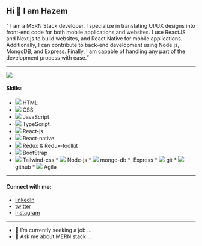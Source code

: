 ## Hi 👋 I am Hazem
" I am a MERN Stack developer. I specialize in translating UI/UX designs into front-end code for both mobile applications and websites. I use ReactJS and Next.js to build websites, and React Native for mobile applications. Additionally, I can contribute to back-end development using Node.js, MongoDB, and Express. Finally, I am capable of handling any part of the development process with ease.”

---
 ![](https://wallpapercave.com/wp/wp8725091.jpg)
 #### Skills:
 * ![](https://res.cloudinary.com/dkhu7rt8n/image/upload/v1718901432/skills/html-5_5968267_vklibv.png) HTML
 * ![](https://res.cloudinary.com/dkhu7rt8n/image/upload/v1718901891/skills/css-3_5968242_gver9q.png) CSS 
 * ![](https://res.cloudinary.com/dkhu7rt8n/image/upload/v1718901852/skills/js_5968292_z8afnr.png) JavaScript 
 * ![](https://res.cloudinary.com/dkhu7rt8n/image/upload/v1718901836/skills/typescript_5968381_umeebc.png) TypeScript 
 * ![](https://res.cloudinary.com/dkhu7rt8n/image/upload/v1718901835/skills/physics_753244_vwsqwp.png) React-js 
 * ![](https://res.cloudinary.com/dkhu7rt8n/image/upload/v1718901835/skills/physics_753244_vwsqwp.png) React-native 
 * ![](https://res.cloudinary.com/dkhu7rt8n/image/upload/v1718904224/skills/9118217_redux_fill_icon_mm9lwp.png) Redux & Redux-toolkit
 * ![](https://res.cloudinary.com/dkhu7rt8n/image/upload/v1718903566/skills/bootstrap_5968672_cbowtv.png) BootStrap
 * ![](https://res.cloudinary.com/dkhu7rt8n/image/upload/v1718904134/skills/9055799_bxl_tailwind_css_icon_2_nmdkam.png) Tailwind-css * ![](https://res.cloudinary.com/dkhu7rt8n/image/upload/v1718901834/skills/node-js_5968322_o0xjho.png) Node-js * ![](https://res.cloudinary.com/dkhu7rt8n/image/upload/v1718901835/skills/database-storage_5732827_bjoowh.png) mongo-db * ![]() Express * ![](https://res.cloudinary.com/dkhu7rt8n/image/upload/v1718902434/skills/git_4494740_i34m9o.png) git * ![](https://res.cloudinary.com/dkhu7rt8n/image/upload/v1718902434/skills/github_3291667_bkhdhu.png) github * ![](https://res.cloudinary.com/dkhu7rt8n/image/upload/v1718902434/skills/agile_5931548_i0gjrx.png) Agile 
---
#### Connect with me:
* [linkedIn](https://www.linkedin.com/in/hazem-alsaqaan-53b498174/)
* [twitter](https://twitter.com/HazemAlsaqaan)
* [instagram](https://www.instagram.com/hazem.alsaqaan/)

---
- 🔭 I’m currently seeking a job ...
- 💬 Ask me about MERN stack ...

<!--
- 🔭 I’m currently seeking a job ...
- 👯 I’m looking to collaborate on ...
- 🤔 I’m looking for help with ...
- 💬 Ask me about frontend ...
- 📫 How to reach me: ...
- 😄 Pronouns: ...
- ⚡ Fun fact: ...
-->
